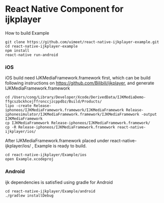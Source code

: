 # React Native Component for ijkplayer

How to build Example
```
git clone https://github.com/uimeet/react-native-ijkplayer-example.git
cd react-native-ijkplayer-example
npm install
react-native run-android
```

### iOS

iOS build need IJKMediaFramework.framework first,
which can be build following instructions on https://github.com/Bilibili/ijkplayer,
and generate IJKMediaFramework.framework

```
cd /Users/cong/Library/Developer/Xcode/DerivedData/IJKMediaDemo-ffgcszbckhcejffronccjzcppdbz/Build/Products/
lipo -create Release-iphoneos/IJKMediaFramework.framework/IJKMediaFramework Release-iphonesimulator/IJKMediaFramework.framework/IJKMediaFramework -output IJKMediaFramework
cp IJKMediaFramework Release-iphoneos/IJKMediaFramework.framework/
cp -R Release-iphoneos/IJKMediaFramework.framework react-native-ijkplayer/ios/
```

After IJKMediaFramework.framework placed under react-native-ijkplayer/ios/ , Example is ready to build.
```
cd react-native-ijkplayer/Example/ios
open Example.xcodeproj
```

### Android

ijk dependencies is satisfied using gradle for Android

```
cd react-native-ijkplayer/Example/android
./gradlew installDebug
```
